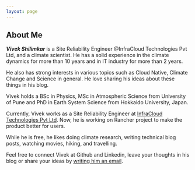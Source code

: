 ```yaml
---
layout: page
---
```


## About Me
**_Vivek Shilimkar_** is a Site Reliability Engineer @InfraCloud Technologies Pvt Ltd, and a climate scientist. He has a solid experience in the climate dynamics for more than 10 years and in IT industry for more than 2 years. 

He also has strong interests in various topics such as Cloud Native, Climate Change and Science in general. He love sharing his ideas about these things in his blog.

Vivek holds a BSc in Physics, MSc in Atmospheric Science from University of Pune and PhD in Earth System Science from Hokkaido University, Japan. 

Currently, Vivek works as a Site Reliability Engineer at [InfraCloud Technologies Pvt Ltd](http://infracloud.io/). Now, he is working on Rancher project to make the product better for users.

While he is free, he likes doing climate research, writing technical blog posts, watching movies, hiking, and travelling.

Feel free to connect Vivek at Github and Linkedin, leave your thoughts in his blog or share your ideas by [writing him an email](mailto:vivek.shilimkar@gmail.com). 
